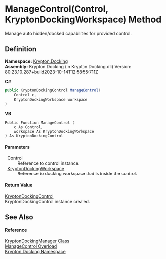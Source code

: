 # ManageControl(Control, KryptonDockingWorkspace) Method


Manage auto hidden/docked capabilities for provided control.



## Definition
**Namespace:** <a href="98399376-cf41-9454-4b4d-4fab2ca20bc7.md">Krypton.Docking</a>  
**Assembly:** Krypton.Docking (in Krypton.Docking.dll) Version: 80.23.10.287+build2023-10-14T12:58:55:711Z

**C#**
``` C#
public KryptonDockingControl ManageControl(
	Control c,
	KryptonDockingWorkspace workspace
)
```
**VB**
``` VB
Public Function ManageControl ( 
	c As Control,
	workspace As KryptonDockingWorkspace
) As KryptonDockingControl
```



#### Parameters
<dl><dt>  Control</dt><dd>Reference to control instance.</dd><dt>  <a href="e814f693-ffbf-63be-9a64-6d22d79d6ffd.md">KryptonDockingWorkspace</a></dt><dd>Reference to docking workspace that is inside the control.</dd></dl>

#### Return Value
<a href="ac9714cc-69b2-c3fa-233f-4222de5adaaf.md">KryptonDockingControl</a>  
KryptonDockingControl instance created.

## See Also


#### Reference
<a href="6c9c237d-95cb-a4ce-72c6-cd7684d3287e.md">KryptonDockingManager Class</a>  
<a href="beb211db-3c1a-ba87-f552-91e85db50116.md">ManageControl Overload</a>  
<a href="98399376-cf41-9454-4b4d-4fab2ca20bc7.md">Krypton.Docking Namespace</a>  
